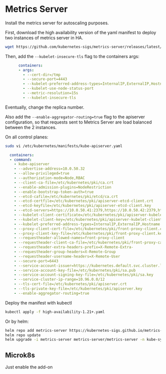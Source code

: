 # Metrics Server

Install the metrics server for autoscaling purposes.

First, download the high availability version of the yaml manifest to deploy two instances of metrics server in HA.

```bash
wget https://github.com/kubernetes-sigs/metrics-server/releases/latest/download/high-availability-1.21+.yaml
```

Then, add the ```--kubelet-insecure-tls``` flag to the containers args:

```yaml
      containers:
      - args:
        - --cert-dir=/tmp
        - --secure-port=4443
        - --kubelet-preferred-address-types=InternalIP,ExternalIP,Hostname
        - --kubelet-use-node-status-port
        - --metric-resolution=15s
        - --kubelet-insecure-tls
```

Eventually, change the replica number.

Also add the `--enable-aggregator-routing=true` flag to the apiserver configuration, so that requests sent to Metrics Server are load balanced between the 2 instances.

On all control planes:

```bash
sudo vi /etc/kubernetes/manifests/kube-apiserver.yaml
```

```yaml
  containers:
  - command:
    - kube-apiserver
    - --advertise-address=10.0.50.32
    - --allow-privileged=true
    - --authorization-mode=Node,RBAC
    - --client-ca-file=/etc/kubernetes/pki/ca.crt
    - --enable-admission-plugins=NodeRestriction
    - --enable-bootstrap-token-auth=true
    - --etcd-cafile=/etc/kubernetes/pki/etcd/ca.crt
    - --etcd-certfile=/etc/kubernetes/pki/apiserver-etcd-client.crt
    - --etcd-keyfile=/etc/kubernetes/pki/apiserver-etcd-client.key
    - --etcd-servers=https://10.0.50.41:2379,https://10.0.50.42:2379,https://10.0.50.43:2379
    - --kubelet-client-certificate=/etc/kubernetes/pki/apiserver-kubelet-client.crt
    - --kubelet-client-key=/etc/kubernetes/pki/apiserver-kubelet-client.key
    - --kubelet-preferred-address-types=InternalIP,ExternalIP,Hostname
    - --proxy-client-cert-file=/etc/kubernetes/pki/front-proxy-client.crt
    - --proxy-client-key-file=/etc/kubernetes/pki/front-proxy-client.key
    - --requestheader-allowed-names=front-proxy-client
    - --requestheader-client-ca-file=/etc/kubernetes/pki/front-proxy-ca.crt
    - --requestheader-extra-headers-prefix=X-Remote-Extra-
    - --requestheader-group-headers=X-Remote-Group
    - --requestheader-username-headers=X-Remote-User
    - --secure-port=6443
    - --service-account-issuer=https://kubernetes.default.svc.cluster.local
    - --service-account-key-file=/etc/kubernetes/pki/sa.pub
    - --service-account-signing-key-file=/etc/kubernetes/pki/sa.key
    - --service-cluster-ip-range=10.96.0.0/12
    - --tls-cert-file=/etc/kubernetes/pki/apiserver.crt
    - --tls-private-key-file=/etc/kubernetes/pki/apiserver.key
    - --enable-aggregator-routing=true
```

Deploy the manifest with kubectl

```bash
kubectl apply -f high-availability-1.21+.yaml
```

Or by helm:

```bash
helm repo add metrics-server https://kubernetes-sigs.github.io/metrics-server/
helm repo update
helm upgrade -i metrics-server metrics-server/metrics-server -n kube-system --create-namespace --set replicas=3 --set args[0]="--kubelet-insecure-tls"
```

## Microk8s

Just enable the add-on
